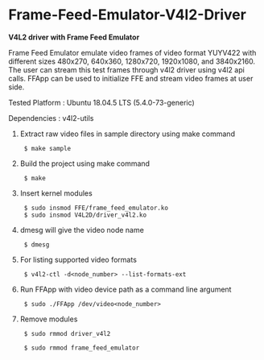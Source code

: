 # Frame-Feed-Emulator-V4l2-Driver

**V4L2 driver with Frame Feed Emulator**

Frame Feed Emulator emulate video frames of video format YUYV422 with different sizes 480x270, 640x360, 1280x720, 1920x1080, and 3840x2160. The user can stream this test frames through v4l2 driver using v4l2 api calls. FFApp can be used to initialize FFE and stream video frames at user side.

Tested Platform : Ubuntu 18.04.5 LTS (5.4.0-73-generic)

Dependencies : v4l2-utils

1. Extract raw video files in sample directory using make command

		$ make sample

2. Build the project using make command

		$ make

3. Insert kernel modules

		$ sudo insmod FFE/frame_feed_emulator.ko
		$ sudo insmod V4L2D/driver_v4l2.ko

4. dmesg will give the video node name

		$ dmesg

5. For listing supported video formats

		$ v4l2-ctl -d<node_number> --list-formats-ext

6. Run FFApp with video device path as a command line argument

		$ sudo ./FFApp /dev/video<node_number>

7. Remove modules
		
		$ sudo rmmod driver_v4l2

		$ sudo rmmod frame_feed_emulator
